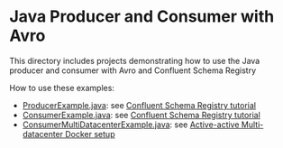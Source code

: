 # Java Producer and Consumer with Avro

This directory includes projects demonstrating how to use the Java producer and consumer with Avro and Confluent Schema Registry

How to use these examples:

* [ProducerExample.java](src/main/java/io/confluent/examples/clients/basicavro/ProducerExample.java): see [Confluent Schema Registry tutorial](https://docs.confluent.io/current/schema-registry/docs/schema_registry_tutorial.html)
* [ConsumerExample.java](src/main/java/io/confluent/examples/clients/basicavro/ConsumerExample.java): see [Confluent Schema Registry tutorial](https://docs.confluent.io/current/schema-registry/docs/schema_registry_tutorial.html)
* [ConsumerMultiDatacenterExample.java](src/main/java/io/confluent/examples/clients/basicavro/ConsumerMultiDatacenterExample.java): see [Active-active Multi-datacenter Docker setup](https://github.com/confluentinc/cp-docker-images/blob/5.1.1-post/examples/multi-datacenter/README.md)
